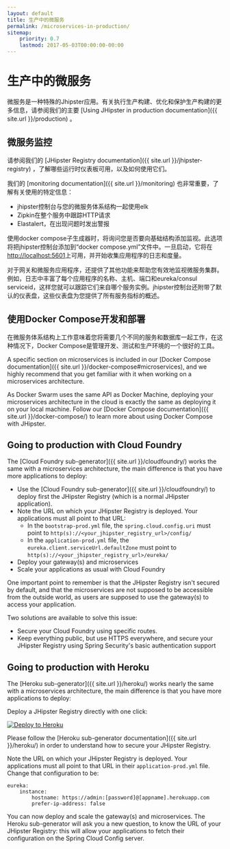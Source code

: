 ```yaml
---
layout: default
title: 生产中的微服务
permalink: /microservices-in-production/
sitemap:
    priority: 0.7
    lastmod: 2017-05-03T00:00:00-00:00
---
```


# <i class="fa fa-cloud"></i> 生产中的微服务

微服务是一种特殊的Jhipster应用。有关执行生产构建、优化和保护生产构建的更多信息，请参阅我们的主要 [Using JHipster in production documentation]({{ site.url }}/production) 。

## <a name="elk"></a> 微服务监控

请参阅我们的 [JHipster Registry documentation]({{ site.url }}/jhipster-registry) ，了解哪些运行时仪表板可用，以及如何使用它们。

我们的 [monitoring documentation]({{ site.url }}/monitoring) 也非常重要，了解有关使用的特定信息：

- jhipster控制台与您的微服务体系结构一起使用elk
- Zipkin在整个服务中跟踪HTTP请求
- Elastalert，在出现问题时发出警报

使用docker compose子生成器时，将询问您是否要向基础结构添加监视。此选项将把jhipster控制台添加到“docker compose.yml”文件中。一旦启动，它将在[http://localhost:5601](http://localhost:5601)上可用，并开始收集应用程序的日志和度量。

对于网关和微服务应用程序，还提供了其他功能来帮助您有效地监视微服务集群。例如，日志中丰富了每个应用程序的名称、主机、端口和eureka/consul serviceid，这样您就可以跟踪它们来自哪个服务实例。jhipster控制台还附带了默认的仪表盘，这些仪表盘为您提供了所有服务指标的概述。

## <a name="docker_compose"></a> 使用Docker Compose开发和部署

在微服务体系结构上工作意味着您将需要几个不同的服务和数据库一起工作，在这种情况下，Docker Compose是管理开发、测试和生产环境的一个很好的工具。

A specific section on microservices is included in our [Docker Compose documentation]({{ site.url }}/docker-compose#microservices), and we highly recommend that you get familiar with it when working on a microservices architecture.

As Docker Swarm uses the same API as Docker Machine, deploying your microservices architecture in the cloud is exactly the same as deploying it on your local machine. Follow our [Docker Compose documentation]({{ site.url }}/docker-compose/) to learn more about using Docker Compose with JHipster.

## <a name="cloudfoundry"></a> Going to production with Cloud Foundry

The [Cloud Foundry sub-generator]({{ site.url }}/cloudfoundry/) works the same with a microservices architecture, the main difference is that you have more applications to deploy:

- Use the [Cloud Foundry sub-generator]({{ site.url }}/cloudfoundry/) to deploy first the JHipster Registry (which is a normal JHipster application).
- Note the URL on which your JHipster Registry is deployed. Your applications must all point to that URL:
  - In the `bootstrap-prod.yml` file, the `spring.cloud.config.uri` must point to `http(s)://<your_jhipster_registry_url>/config/`
  - In the `application-prod.yml` file, the `eureka.client.serviceUrl.defaultZone` must point to `http(s)://<your_jhipster_registry_url>/eureka/`
- Deploy your gateway(s) and microservices
- Scale your applications as usual with Cloud Foundry

One important point to remember is that the JHipster Registry isn't secured by default, and that the microservices are not supposed to be accessible from the outside world, as users are supposed to use the gateway(s) to access your application.

Two solutions are available to solve this issue:

- Secure your Cloud Foundry using specific routes.
- Keep everything public, but use HTTPS everywhere, and secure your JHipster Registry using Spring Security's basic authentication support

## <a name="heroku"></a> Going to production with Heroku

The [Heroku sub-generator]({{ site.url }}/heroku/) works nearly the same with a microservices architecture, the main difference is that you have more applications to deploy:

Deploy a JHipster Registry directly with one click:

[![Deploy to Heroku](https://camo.githubusercontent.com/c0824806f5221ebb7d25e559568582dd39dd1170/68747470733a2f2f7777772e6865726f6b7563646e2e636f6d2f6465706c6f792f627574746f6e2e706e67)](https://dashboard.heroku.com/new?&template=https%3A%2F%2Fgithub.com%2Fjhipster%2Fjhipster-registry)

Please follow the [Heroku sub-generator documentation]({{ site.url }}/heroku/) in order to understand how to secure your JHipster Registry.

Note the URL on which your JHipster Registry is deployed. Your applications must all point to that URL in their `application-prod.yml` file. Change that configuration to be:

    eureka:
        instance:
            hostname: https://admin:[password]@[appname].herokuapp.com
            prefer-ip-address: false

You can now deploy and scale the gateway(s) and microservices. The Heroku sub-generator will ask you a new question, to know the URL of your JHipster Registry: this will allow your applications to fetch their configuration on the Spring Cloud Config server.
